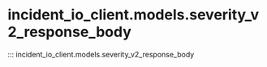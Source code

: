 # incident_io_client.models.severity_v2_response_body

::: incident_io_client.models.severity_v2_response_body